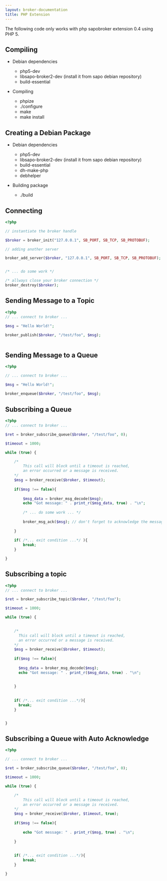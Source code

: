 ```yaml
---
layout: broker-documentation
title: PHP Extension
---
```


The following code only works with php sapobroker extension 0.4 using PHP 5.

## Compiling

- Debian dependencies
  * php5-dev
  * libsapo-broker2-dev (install it from sapo debian repository)
  * build-essential

- Compiling
  * phpize
  * ./configure
  * make
  * make install


## Creating a Debian Package

- Debian dependencies
  * php5-dev
  * libsapo-broker2-dev (install it from sapo debian repository)
  * build-essential
  * dh-make-php
  * debhelper
  
- Building package
  * ./build




## Connecting

```php
<?php

// instantiate the broker handle

$broker = broker_init("127.0.0.1", SB_PORT, SB_TCP, SB_PROTOBUF);

// adding another server 

broker_add_server($broker, "127.0.0.1", SB_PORT, SB_TCP, SB_PROTOBUF);


/* ... do some work */

/* allways close your broker connection */
broker_destroy($broker);


```


## Sending Message to a Topic

```php
<?php
// ... connect to broker ...

$msg = "Hello World!";
   
broker_publish($broker, "/test/foo", $msg);



```

## Sending Message to a Queue

```php
<?php

// ... connect to broker ...

$msg = "Hello World!";
   
broker_enqueue($broker, "/test/foo", $msg);

```




## Subscribing a Queue


```php
<?php
// ... connect to broker ...

$ret = broker_subscribe_queue($broker, "/test/foo", 0);

$timeout = 1000;

while (true) {

    /* 
        This call will block until a timeout is reached,
        an error occurred or a message is received.
    */
    $msg = broker_receive($broker, $timeout); 
    
    if($msg !== false){
         
        $msg_data = broker_msg_decode($msg);
        echo "Got message: " . print_r($msg_data, true) . "\n";
        
        /* ... do some work ... */
        
        broker_msg_ack($msg); // don't forget to acknowledge the message reception
         
    }
    
    if( /*... exit condition ...*/ ){
        break;
    }

}

```


## Subscribing a topic

```php
<?php
// ... connect to broker ...

$ret = broker_subscribe_topic($broker, "/test/foo");

$timeout = 1000;

while (true) {

     
    /* 
      This call will block until a timeout is reached,
      an error occurred or a message is received.
    */
    $msg = broker_receive($broker, $timeout); 
    
    if($msg !== false){
    
      $msg_data = broker_msg_decode($msg);
      echo "Got message: " . print_r($msg_data, true) . "\n";
      
       
    }
    
    
    if( /*... exit condition ...*/){
      break;
    }


}

```


## Subscribing a Queue with Auto Acknowledge


```php
<?php

// ... connect to broker ...

$ret = broker_subscribe_queue($broker, "/test/foo", 0);

$timeout = 1000;

while (true) {

    /* 
        This call will block until a timeout is reached,
        an error occurred or a message is received.
    */
    $msg = broker_receive($broker, $timeout, true); 
    
    if($msg !== false){
         
        echo "Got message: " . print_r($msg, true) . "\n";
         
    }
    
    
    if( /*... exit condition ...*/){
        break;
    }

}

```


